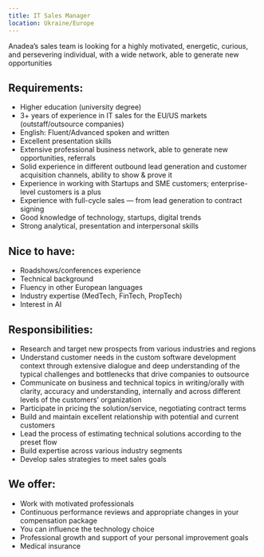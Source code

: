 ```yaml
---
title: IT Sales Manager
location: Ukraine/Europe
---
```

Anadea’s sales team is looking for a highly motivated, energetic, curious, and persevering individual, with a wide network, able to generate new opportunities

## **Requirements:**

* Higher education (university degree)
* 3+ years of experience in IT sales for the EU/US markets (outstaff/outsource companies)
* English: Fluent/Advanced spoken and written 
* Excellent presentation skills
* Extensive professional business network, able to generate new opportunities, referrals
* Solid experience in different outbound lead generation and customer acquisition channels, ability to show & prove it
* Experience in working with Startups and SME customers; enterprise-level customers is a plus
* Experience with full-cycle sales — from lead generation to contract signing
* Good knowledge of technology, startups, digital trends
* Strong analytical, presentation and interpersonal skills

## **Nice to have:**

* Roadshows/conferences experience 
* Technical background
* Fluency in other European languages
* Industry expertise (MedTech, FinTech, PropTech)
* Interest in AI

## **Responsibilities:**

* Research and target new prospects from various industries and regions
* Understand customer needs in the custom software development context through extensive dialogue and deep understanding of the typical challenges and bottlenecks that drive companies to outsource
* Communicate on business and technical topics in writing/orally with clarity, accuracy and understanding, internally and across different levels of the customers’ organization
* Participate in pricing the solution/service, negotiating contract terms
* Build and maintain excellent relationship with potential and current customers
* Lead the process of estimating technical solutions according to the preset flow
* Build expertise across various industry segments
* Develop sales strategies to meet sales goals

## **W﻿e offer:**

* Work with motivated professionals
* Continuous performance reviews and appropriate changes in your compensation package
* You can influence the technology choice
* Professional growth and support of your personal improvement goals
* Medical insurance